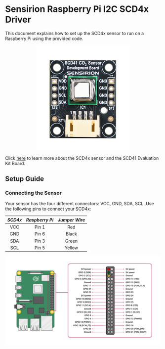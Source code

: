 # Sensirion Raspberry Pi I2C SCD4x Driver

This document explains how to set up the SCD4x sensor to run on a Raspberry Pi
using the provided code.

[<center><img src="images/SCD41_Development_Board.png" width="300px"></center>](https://sensirion.com/my-scd-ek)

Click [here](https://sensirion.com/my-scd-ek) to learn more about the SCD4x
sensor and the SCD41 Evaluation Kit Board.

## Setup Guide

### Connecting the Sensor

Your sensor has the four different connectors: VCC, GND, SDA, SCL. Use
the following pins to connect your SCD4x:

 *SCD4x*  |    *Raspberry Pi*    | *Jumper Wire*
 :------: | :------------------: | :-----------:
   VCC    |        Pin 1         |      Red
   GND    |        Pin 6         |     Black
   SDA    |        Pin 3         |     Green
   SCL    |        Pin 5         |     Yellow

<center><img src="images/GPIO-Pinout-Diagram.png" width="900px"></center>